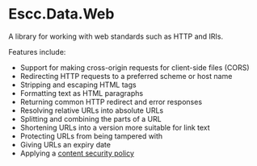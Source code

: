 Escc.Data.Web
=============

A library for working with web standards such as HTTP and IRIs.

Features include:

* Support for making cross-origin requests for client-side files (CORS)
* Redirecting HTTP requests to a preferred scheme or host name
* Stripping and escaping HTML tags
* Formatting text as HTML paragraphs
* Returning common HTTP redirect and error responses
* Resolving relative URLs into absolute URLs
* Splitting and combining the parts of a URL
* Shortening URLs into a version more suitable for link text
* Protecting URLs from being tampered with
* Giving URLs an expiry date
* Applying a [content security policy](ContentSecurityPolicy.md)